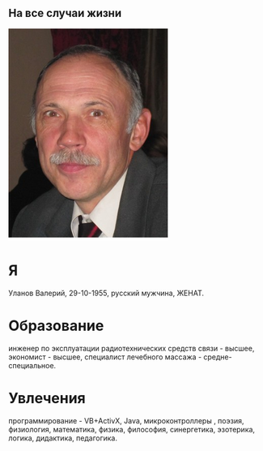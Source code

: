 ## На все случаи жизни

![](my_photo_a.png)
# Я
Уланов Валерий,
29-10-1955,
русский мужчина,
ЖЕНАТ.

# Образование
инженер по эксплуатации радиотехнических средств связи - высшее,
экономист - высшее,
специалист лечебного массажа - средне-специальное.

# Увлечения
программирование - VB+ActivX, Java, микроконтроллеры ,
поэзия,
физиология, математика, физика, философия, синергетика, эзотерика, логика, дидактика, педагогика.